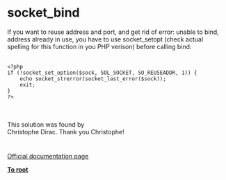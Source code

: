 # socket_bind



If you want to reuse address and port, and get rid of error: unable to bind, address already in use, you have to use socket_setopt (check actual spelling for this function in you PHP verison) before calling bind:<br><br>

```
<?php
if (!socket_set_option($sock, SOL_SOCKET, SO_REUSEADDR, 1)) {
    echo socket_strerror(socket_last_error($sock));
    exit;
}
?>
```
<br><br>This solution was found by <br>Christophe Dirac. Thank you Christophe!  

#

[Official documentation page](https://www.php.net/manual/en/function.socket-bind.php)

**[To root](/README.md)**